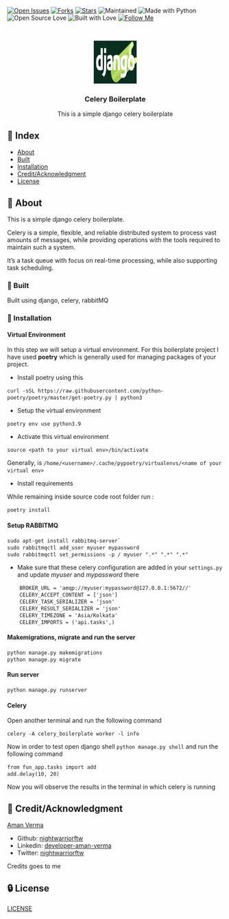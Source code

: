 
[![Open Issues](https://img.shields.io/github/issues/nightwarriorftw/celery-boilerplate?style=for-the-badge&logo=github)](https://github.com/nightwarriorftw/celery-boilerplate/issues) [![Forks](https://img.shields.io/github/forks/nightwarriorftw/celery-boilerplate?style=for-the-badge&logo=github)](https://github.com/nightwarriorftw/celery-boilerplate/network/members) [![Stars](https://img.shields.io/github/stars/nightwarriorftw/celery-boilerplate?style=for-the-badge&logo=reverbnation)](https://github.com/nightwarriorftw/celery-boilerplate/stargazers) ![Maintained](https://img.shields.io/maintenance/yes/2021?style=for-the-badge&logo=github) ![Made with Python](https://img.shields.io/badge/Made%20with-Python-blueviolet?style=for-the-badge&logo=python)![Open Source Love](https://img.shields.io/badge/Open%20Source-%E2%99%A5-red?style=for-the-badge&logo=open-source-initiative) ![Built with Love](https://img.shields.io/badge/Built%20With-%E2%99%A5-critical?style=for-the-badge&logo=ko-fi) [![Follow Me](https://img.shields.io/twitter/follow/nightwarriorftw?color=blue&label=Follow%20%40nightwarriorftw&logo=twitter&style=for-the-badge)](https://twitter.com/intent/follow?screen_name=nightwarriorftw)

<br />
<p align="center">
  <a href="https://github.com/nightwarriorftw/celery-boilerplate">
    <img src="./public/img/django_celery_boilerplate_logo.png" alt="Logo" width="100" height="100">
  </a>

  <h3 align="center">Celery Boilerplate</h3>

  <p align="center">
    This is a simple django celery boilerplate
    <br />
  </p>
</p>

## :ledger: Index

- [About](#beginner-about)
- [Built](#wrench-built)
- [Installation](#nut_and_bolt-installation)
- [Credit/Acknowledgment](#star2-creditacknowledgment)
- [License](#lock-license)


## :beginner: About

This is a simple django celery boilerplate. 

Celery is a simple, flexible, and reliable distributed system to process vast amounts of messages, while providing operations with the tools required to maintain such a system.

It’s a task queue with focus on real-time processing, while also supporting task scheduling.

### :wrench: Built

Built using django, celery, rabbitMQ


### :nut_and_bolt: Installation

####  Virtual Environment
In this step we will setup a virtual environment. For this boilerplate project I have used **poetry** which is generally used for managing
packages of your project.

- Install poetry using this 
```
curl -sSL https://raw.githubusercontent.com/python-poetry/poetry/master/get-poetry.py | python3
```

- Setup the virtual environment
```
poetry env use python3.9
```

- Activate this virtual environment
```
source <path to your virtual env>/bin/activate
``` 
Generally, <path to the virtual env> is `/home/<username>/.cache/pypoetry/virtualenvs/<name of your virtual env>`

- Install requirements

While remaining inside source code root folder run :
```
poetry install
```

#### Setup RABBITMQ

```
sudo apt-get install rabbitmq-server`
sudo rabbitmqctl add_user myuser mypassword
sudo rabbitmqctl set_permissions -p / myuser ".*" ".*" ".*"
```

- Make sure that these celery configuration are added in your `settings.py` and update *myuser* and *mypassword* there

```
    BROKER_URL = 'amqp://myuser:mypassword@127.0.0.1:5672//'
    CELERY_ACCEPT_CONTENT = ['json']
    CELERY_TASK_SERIALIZER = 'json'
    CELERY_RESULT_SERIALIZER = 'json'
    CELERY_TIMEZONE = 'Asia/Kolkata'
    CELERY_IMPORTS = ('api.tasks',)
```

#### Makemigrations, migrate and run the server

```
python manage.py makemigrations
python manage.py migrate
```

#### Run server

```
python manage.py runserver
```

#### Celery

Open another terminal and run the following command 

```
celery -A celery_boilerplate worker -l info

```

Now in order to test open django shell `python manage.py shell` and run the following command

```
from fun_app.tasks import add
add.delay(10, 20)
```
Now you will observe the results in the terminal in which celery is running


## :star2: Credit/Acknowledgment
[Aman Verma](https://nightwarriorftw.netlify.app)
  - Github: [nightwarriorftw](https://github.com/nightwarriorftw)
  - Linkedin: [developer-aman-verma](https://linkedin.com/in/developer-aman-verma)
  - Twitter: [nightwarriorftw](https://twitter.com/nightwarriorftw)


Credits goes to me 
## :lock: License

[LICENSE](/LICENSE)
